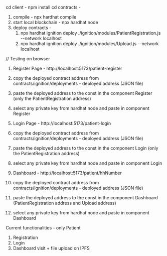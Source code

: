 cd client - npm install
cd contracts -
  1. compile - npx hardhat compile
  2. start local blockchain - npx hardhat node
  3. deploy contracts -
     1. npx hardhat ignition deploy ./ignition/modules/PatientRegistration.js --network localhost
     2. npx hardhat ignition deploy ./ignition/modules/Upload.js --network localhost

// Testing on browser
1. Register Page - http://localhost:5173/patient-register
  1. copy the deployed contract address from contracts/ignition/deployments - deployed address (JSON file)
  2. paste the deployed address to the const in the component Register (only the PatientRegistration address)
  3. select any private key from hardhat node and paste in component Register

2. Login Page - http://localhost:5173/patient-login
  1. copy the deployed contract address from contracts/ignition/deployments - deployed address (JSON file)
  2. paste the deployed address to the const in the component Login (only the PatientRegistration address)
  3. select any private key from hardhat node and paste in component Login

3. Dashboard - http://localhost:5173/patient/hhNumber
  1. copy the deployed contract address from contracts/ignition/deployments - deployed address (JSON file)
  2. paste the deployed address to the const in the component Dashboard (PatientRegistration address and Upload address)
  3. select any private key from hardhat node and paste in component Dashboard

Current functionalities - only Patient
1. Registration
2. Login
3. Dashboard visit + file upload on IPFS
